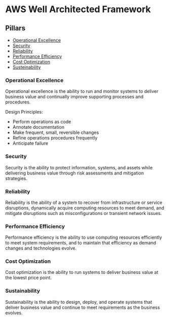 # AWS Well Architected Framework

## Pillars

- [Operational Excellence](aws-well-architected-framework.md#operational-excellence)
- [Security](aws-well-architected-framework.md#security)
- [Reliability](aws-well-architected-framework.md#reliability)
- [Performance Efficiency](aws-well-architected-framework.md#performance-efficiency)
- [Cost Optimization](aws-well-architected-framework.md#cost-optimization)
- [Susteinability](aws-well-architected-framework.md#sustainability)

### Operational Excellence

Operational excellence is the ability to run and monitor systems to deliver business value and continually improve supporting processes and procedures.

Design Principles:

- Perform operations as code
- Annotate documentation
- Make frequent, small, reversible changes
- Refine operations procedures frequently
- Anticipate failure

### Security

Security is the ability to protect information, systems, and assets while delivering business value through risk assessments and mitigation strategies.

### Reliability

Reliability is the ability of a system to recover from infrastructure or service disruptions, dynamically acquire computing resources to meet demand, and mitigate disruptions such as misconfigurations or transient network issues.

### Performance Efficiency

Performance efficiency is the ability to use computing resources efficiently to meet system requirements, and to maintain that efficiency as demand changes and technologies evolve.

### Cost Optimization

Cost optimization is the ability to run systems to deliver business value at the lowest price point.

### Sustainability

Sustainability is the ability to design, deploy, and operate systems that deliver business value and continue to meet requirements as the business evolves.
